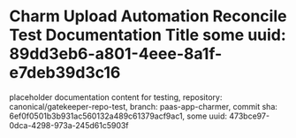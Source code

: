 # Charm Upload Automation Reconcile Test Documentation Title some uuid: 89dd3eb6-a801-4eee-8a1f-e7deb39d3c16
 placeholder documentation content for testing,  repository: canonical/gatekeeper-repo-test,  branch: paas-app-charmer,  commit sha: 6ef0f0501b3b931ac560132a489c61379acf9ac1,  some uuid: 473bce97-0dca-4298-973a-245d61c5903f
